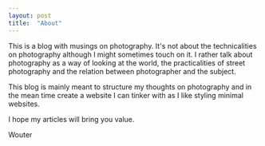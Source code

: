 ```yaml
---
layout: post
title:  "About"
---
```

This is a blog with musings on photography. It's not about the technicalities on photography although I might sometimes touch on it. I rather talk about photography as a way of looking at the world, the practicalities of street photography and the relation between photographer and the subject.

This blog is mainly meant to structure my thoughts on photography and in the mean time create a website I can tinker with as I like styling minimal websites.

I hope my articles will bring you value.

Wouter